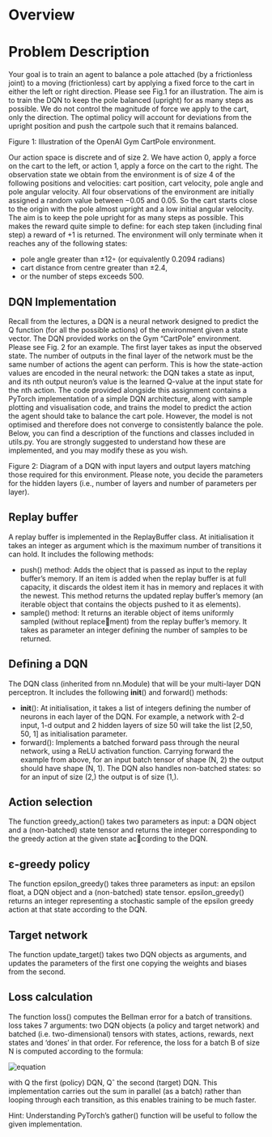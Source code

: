 # Overview

# Problem Description

Your goal is to train an agent to balance a pole attached (by a frictionless joint) to a moving (frictionless) cart by applying a fixed force to the cart in either the 
left or right direction. Please see Fig.1 for an illustration. The aim is to train the DQN to keep the pole balanced (upright) for as many steps as possible. We do not 
control the magnitude of force we apply to the cart, only the direction. The optimal policy will account for deviations from the upright position and push the cartpole 
such that it remains balanced.

Figure 1: Illustration of the OpenAI Gym CartPole environment.

Our action space is discrete and of size 2. We have action 0, apply a force on the cart to the left, or action 1, apply a force on the cart to the right. The 
observation state we obtain from the environment is of size 4 of the following positions and velocities: cart position, cart velocity, pole angle and pole angular 
velocity. All four observations of the environment are initially assigned a random value between −0.05 and 0.05. So the cart starts close to the origin with the pole 
almost upright and a low initial angular velocity. The aim is to keep the pole upright for as many steps as possible. This makes the reward quite simple to define: for
each step taken (including final step) a reward of +1 is returned. The environment will only terminate when it reaches any of the following states:

- pole angle greater than ±12◦ (or equivalently 0.2094 radians)
- cart distance from centre greater than ±2.4,
- or the number of steps exceeds 500.

## DQN Implementation

Recall from the lectures, a DQN is a neural network designed to predict the Q function (for all the possible actions) of the environment given a state vector. The DQN
provided works on the Gym “CartPole” environment. Please see Fig. 2 for an example. The first layer takes as input the observed state. The number of outputs in the 
final layer of the network must be the same number of actions the agent can perform. This is how the state-action values are encoded in the neural network: the DQN
takes a state as input, and its nth output neuron’s value is the learned Q-value at the input state for the nth action.
The code provided alongside this assignment contains a PyTorch implementation of a simple DQN architecture, along with sample plotting and visualisation code, and trains 
the model to predict the action the agent should take to balance the cart pole. However, the model is not optimised and therefore does not converge to consistently 
balance the pole. Below, you can find a description of the functions and classes included in utils.py. You are strongly suggested to understand how these are implemented,
and you may modify these as you wish.

Figure 2: Diagram of a DQN with input layers and output layers matching those required for this
environment. Please note, you decide the parameters for the hidden layers (i.e., number of layers and
number of parameters per layer).

## Replay buffer

A replay buffer is implemented in the ReplayBuffer class. At initialisation it takes an integer as
argument which is the maximum number of transitions it can hold. It includes the following methods:

- push() method: Adds the object that is passed as input to the replay buffer’s memory. If an item is added when the replay buffer is at full capacity, it discards 
the oldest item it has in memory and replaces it with the newest. This method returns the updated replay buffer’s memory (an iterable object that contains the objects
pushed to it as elements).
- sample() method: It returns an iterable object of items uniformly sampled (without replacement) from the replay buffer’s memory. It takes as parameter an integer 
defining the number of samples to be returned.

## Defining a DQN

The DQN class (inherited from nn.Module) that will be your multi-layer DQN perceptron. It includes the following __init__() and forward() methods:

- __init__(): At initialisation, it takes a list of integers defining the number of neurons in each layer of the DQN. For example, a network with 2-d input, 1-d output
and 2 hidden layers of size 50 will take the list [2,50, 50, 1] as initialisation parameter.
- forward(): Implements a batched forward pass through the neural network, using a ReLU activation function. Carrying forward the example from above, for an input 
batch tensor of shape (N, 2) the output should have shape (N, 1). The DQN also handles non-batched states: so for an input of size (2,) the output is of size (1,).

## Action selection

The function greedy_action() takes two parameters as input: a DQN object and a (non-batched) state tensor and returns the integer corresponding to the greedy action 
at the given state according to the DQN.

## ε-greedy policy

The function epsilon_greedy() takes three parameters as input: an epsilon float, a DQN object and a (non-batched) state tensor. epsilon_greedy() returns an integer 
representing a stochastic sample of the epsilon greedy action at that state according to the DQN.

## Target network

The function update_target() takes two DQN objects as arguments, and updates the parameters of the first one copying the weights and biases from the second.

## Loss calculation

The function loss() computes the Bellman error for a batch of transitions. loss takes 7 arguments: two DQN objects (a policy and target network) and batched (i.e. 
two-dimensional) tensors with states, actions, rewards, next states and ‘dones’ in that order. For reference, the loss for a batch B of size N is computed according 
to the formula:

![equation]()

with Q the first (policy) DQN, Qˆ the second (target) DQN. This implementation carries out the sum in parallel (as a batch) rather than looping through each 
transition, as this enables training to be much faster.

Hint: Understanding PyTorch’s gather() function will be useful to follow the given implementation.

